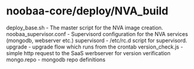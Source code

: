 noobaa-core/deploy/NVA_build
===========

deploy_base.sh - The master script for the NVA image creation.
noobaa_supervisor.conf - Supervisord configuration for the NVA services (mongodb, webserver etc.)
supervisord - /etc/rc.d script for supervisord.
upgrade - upgrade flow which runs from the crontab
version_check.js - simple http request to the SaaS werbserver for version verification
mongo.repo - mongodb repo definitions
